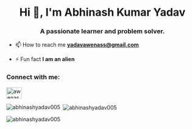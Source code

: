 <h1 align="center">Hi 👋, I'm Abhinash Kumar Yadav</h1>
<h3 align="center">A passionate learner and problem solver.</h3>

- 📫 How to reach me **yadavawenass@gmail.com**

- ⚡ Fun fact **I am an alien**

<h3 align="left">Connect with me:</h3>
<p align="left">
<a href="https://twitter.com/awenassyadav" target="blank"><img align="center" src="https://raw.githubusercontent.com/rahuldkjain/github-profile-readme-generator/master/src/images/icons/Social/twitter.svg" alt="awenassyadav" height="30" width="40" /></a>
</p>

<p><img align="left" src="https://github-readme-stats.vercel.app/api/top-langs?username=abhinashyadav005&show_icons=true&locale=en&layout=compact" alt="abhinashyadav005" /></p>

<p>&nbsp;<img align="center" src="https://github-readme-stats.vercel.app/api?username=abhinashyadav005&show_icons=true&locale=en" alt="abhinashyadav005" /></p>

<p><img align="center" src="https://github-readme-streak-stats.herokuapp.com/?user=abhinashyadav005&" alt="abhinashyadav005" /></p>
